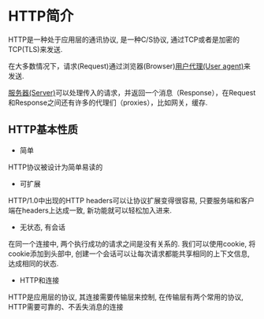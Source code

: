 # HTTP简介

HTTP是一种处于应用层的通讯协议, 是一种C/S协议, 通过TCP或者是加密的TCP(TLS)来发送.

在大多数情况下，请求(Request)通过浏览器(Browser)[用户代理(User agent)](../../docs/http/user-agent.md)来发送.

[服务器(Server)](../../docs/http/server.md)可以处理传入的请求，并返回一个消息（Response），在Request和Response之间还有许多的代理们（proxies），比如网关，缓存.

## HTTP基本性质

- 简单

HTTP协议被设计为简单易读的

- 可扩展

HTTP/1.0中出现的HTTP headers可以让协议扩展变得很容易, 只要服务端和客户端在headers上达成一致, 新功能就可以轻松加入进来.

- 无状态, 有会话

在同一个连接中, 两个执行成功的请求之间是没有关系的. 
我们可以使用cookie, 将cookie添加到头部中, 创建一个会话可以让每次请求都能共享相同的上下文信息, 达成相同的状态.

- HTTP和连接

HTTP是应用层的协议, 其连接需要传输层来控制, 在传输层有两个常用的协议, HTTP需要可靠的、不丢失消息的连接